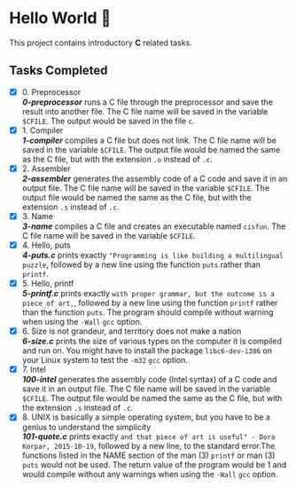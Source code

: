 # Hello World :heart_decoration:

This project contains introductory __C__ related tasks.

## Tasks Completed

+ [x] 0\. Preprocessor<br/>_**0-preprocessor**_ runs a C file through the preprocessor and save the result into another file. The C file name will be saved in the variable `$CFILE`. The output would be saved in the file `c`.
+ [x] 1\. Compiler<br/>_**1-compiler**_ compiles a C file but does not link. The C file name will be saved in the variable `$CFILE`. The output file would be named the same as the C file, but with the extension `.o` instead of `.c`.
+ [x] 2\. Assembler<br/>_**2-assembler**_ generates the assembly code of a C code and save it in an output file. The C file name will be saved in the variable `$CFILE`. The output file would be named the same as the C file, but with the extension `.s` instead of `.c`.
+ [x] 3\. Name<br/>_**3-name**_ compiles a C file and creates an executable named `cisfun`. The C file name will be saved in the variable `$CFILE`.
+ [x] 4\. Hello, puts<br/>_**4-puts.c**_ prints exactly `"Programming is like building a multilingual puzzle`, followed by a new line using the function `puts` rather than `printf`.
+ [x] 5\. Hello, printf<br/>_**5-printf.c**_ prints exactly `with proper grammar, but the outcome is a piece of art,`, followed by a new line using the function `printf` rather than the function `puts`. The program should compile without warning when using the `-Wall` `gcc` option.
+ [x] 6\. Size is not grandeur, and territory does not make a nation<br/>_**6-size.c**_ prints the size of various types on the computer it is compiled and run on. You might have to install the package `libc6-dev-i386` on your Linux system to test the `-m32` `gcc` option.
+ [x] 7\. Intel<br/>_**100-intel**_ generates the assembly code (Intel syntax) of a C code and save it in an output file. The C file name will be saved in the variable `$CFILE`. The output file would be named the same as the C file, but with the extension `.s` instead of `.c`.
+ [x] 8\. UNIX is basically a simple operating system, but you have to be a genius to understand the simplicity<br/>_**101-quote.c**_ prints exactly `and that piece of art is useful" - Dora Korpar, 2015-10-19`, followed by a new line, to the standard error.The functions listed in the NAME section of the man (3) `printf` or man (3) `puts` would not be used. The return value of the program would be 1 and would compile without any warnings when using the `-Wall` `gcc` option.
